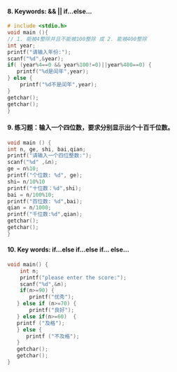 #### 8. Keywords: && ||  if...else... 
```c
# include <stdio.h> 
void main (){
// 1. 能被4整除并且不能被100整除 或 2. 能被400整除
int year;
printf("请输入年份:");
scanf("%d",&year);
if( (year%4==0 && year%100!=0)||year%400==0) {
   printf("%d是闰年",year);
} else {
    printf("%d不是闰年",year);
}
getchar();
getchar(); 
} 
```

#### 9. 练习题：输入一个四位数，要求分别显示出个十百千位数。
```c 
void main () {
int n, ge, shi, bai,qian;
printf("请输入一个四位整数:");
scanf("%d" ,&n);
ge = n%10;
printf("个位数: %d", ge);
shi= n/10%10
printf("十位数：%d",shi);
bai = n/100%10;
printf("百位数: %d",bai);
qian = n/1000;
printf("千位数:%d",qian);
getchar();
getchar();
} 
``` 
#### 10. Key words: if...else if...else if... else... 
```c
void main() {
    int n;
    printf("please enter the score:");
    scanf("%d",&n);
    if(n>=90) {
       printf("优秀");
   } else if (n>=70) {
       printf("良好");
   } else if(n>=60)  {
   printf ("及格");
   } else {
      printf ("不及格");
   }
   getchar();
   getchar();
}
```

   

